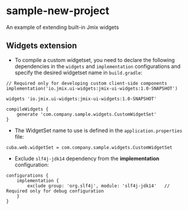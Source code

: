 # sample-new-project

An example of extending built-in Jmix widgets

## Widgets extension

* To compile a custom widgetset, you need to declare the following dependencies in the `widgets` and `implementation` configurations and specify the desired widgetset name in `build.gradle`:

```
// Required only for developing custom client-side components
implementation('io.jmix.ui-widgets:jmix-ui-widgets:1.0-SNAPSHOT')

widgets 'io.jmix.ui-widgets:jmix-ui-widgets:1.0-SNAPSHOT'

compileWidgets {
    generate 'com.company.sample.widgets.CustomWidgetSet'
}
```

* The WidgetSet name to use is defined in the `application.properties` file:

```
cuba.web.widgetSet = com.company.sample.widgets.CustomWidgetSet
```

* Exclude `slf4j-jdk14` dependency from the **implementation** configuration:

```
configurations {
    implementation {
        exclude group: 'org.slf4j', module: 'slf4j-jdk14'   // Required only for debug configuration
    }
}
```
